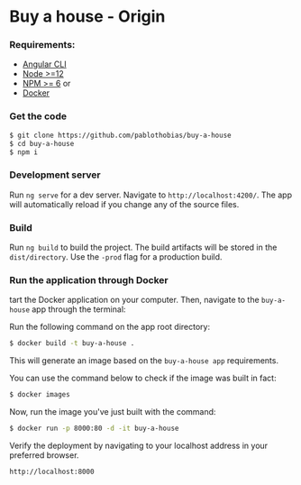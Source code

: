 # Buy a house - Origin

### Requirements:

- [Angular CLI](https://cli.angular.io/)
- [Node >=12](https://nodejs.org/en/)
- [NPM >= 6](https://www.npmjs.com/get-npm)
or
- [Docker](https://www.docker.com/)

### Get the code 
```sh
$ git clone https://github.com/pablothobias/buy-a-house
$ cd buy-a-house
$ npm i
```

### Development server
Run ```ng serve``` for a dev server. Navigate to  `http://localhost:4200/`. The app will automatically reload if you change any of the source files.

### Build
Run `ng build` to build the project. The build artifacts will be stored in the `dist/directory`. 
Use the `-prod` flag for a production build.

### Run the application through Docker
tart the Docker application on your computer. Then, navigate to the `buy-a-house` app through the terminal:

Run the following command on the app root directory:
```sh
$ docker build -t buy-a-house .
```
This will generate an image based on the `buy-a-house app` requirements.

You can use the command below to check if the image was built in fact:

```sh
$ docker images
```

Now, run the image you've just built with the command:
```sh
$ docker run -p 8000:80 -d -it buy-a-house
```

Verify the deployment by navigating to your localhost address in your preferred browser.

```sh
http://localhost:8000
```

